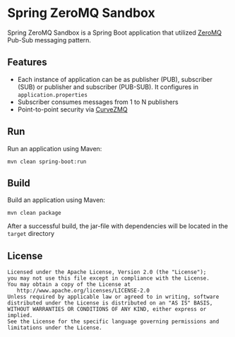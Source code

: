 # Spring ZeroMQ Sandbox
Spring ZeroMQ Sandbox is a Spring Boot application that utilized [ZeroMQ](https://zeromq.org/) Pub-Sub messaging pattern.

## Features
* Each instance of application can be as publisher (PUB), subscriber (SUB) or publisher and subscriber (PUB-SUB). It configures in `application.properties`
* Subscriber consumes messages from 1 to N publishers
* Point-to-point security via [CurveZMQ](http://curvezmq.org/)

## Run
Run an application using Maven:

    mvn clean spring-boot:run

## Build
Build an application using Maven:

    mvn clean package

After a successful build, the jar-file with dependencies will be located in the `target` directory

## License
```
Licensed under the Apache License, Version 2.0 (the "License");
you may not use this file except in compliance with the License.
You may obtain a copy of the License at
   http://www.apache.org/licenses/LICENSE-2.0
Unless required by applicable law or agreed to in writing, software
distributed under the License is distributed on an "AS IS" BASIS,
WITHOUT WARRANTIES OR CONDITIONS OF ANY KIND, either express or implied.
See the License for the specific language governing permissions and
limitations under the License.
```